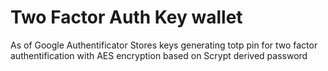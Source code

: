 # Two Factor Auth Key wallet

As of Google Authentificator
Stores keys generating totp pin for two factor authentification with AES encryption based on Scrypt derived password